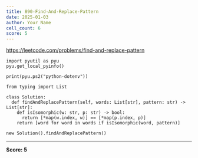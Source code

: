 ```yaml
---
title: 890-Find-And-Replace-Pattern
date: 2025-01-03
author: Your Name
cell_count: 6
score: 5
---
```


https://leetcode.com/problems/find-and-replace-pattern


```
import pyutil as pyu
pyu.get_local_pyinfo()
```


```
print(pyu.ps2("python-dotenv"))
```


```
from typing import List
```


```
class Solution:
  def findAndReplacePattern(self, words: List[str], pattern: str) -> List[str]:
    def isIsomorphic(w: str, p: str) -> bool:
      return [*map(w.index, w)] == [*map(p.index, p)]
    return [word for word in words if isIsomorphic(word, pattern)]
```


```
new Solution().findAndReplacePattern()
```


---
**Score: 5**